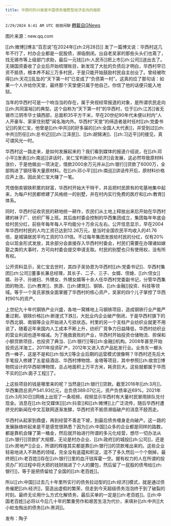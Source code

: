 ```yaml
---
title: 华西村的兴衰是中国债务催肥型经济走向的缩影
---
```

`2/29/2024 6:41 AM UTC 丽丽闲聊` [轉載自GNews](https://gnews.org/articles/2351939)

图片来源：new.qq.com

[[zh:微博]]博主“百忍说”在2024年[[zh:2月28日]] 发了一篇博文说：华西村这几年不行了，村办企业都是一屁股债，濒临倒闭。出自老吴家的那些头头们也蔫了，找无锡市等上级部门求助，最后一元钱[[zh:人民币]]把上市[[zh:公司]]送出去了。无锡国资委收了企业后开始梳理账目，新发现了大批的负债后才明白，华西村早已资不抵债，根本养不起三万多村民，于是只能开始鼓励村民自主创业了。曾经被吹得[[zh:天花]]乱坠的“天下第一村”已变成了“负债第一村”。这真的应了那句话：如果一个人许给你天堂，最终那个天堂便只属于他自己，你信了他的话便只能入地狱。

当年的华西村可是一个响当当的存在，属于央视经常报道的对象，是所谓农民走向[[zh:共同富裕]]的典型。这个自称为“天下第一村”的华西村，位于[[zh:江苏]]省无锡市江阴市华士镇西部，总面积35平方干米，早在20世纪90年代未便以村内“人人开豪车、家家住别墅”闻名海内外。华西村“天堂”的缔造者是时任村[[zh:党委书记]]的吴仁宝，他曾是[[zh:中共]]的好多届的[[zh:全国人大代表]]，并受到过[[zh:中共]]历任[[zh:总书记]][[zh:江泽民]]、[[zh:胡锦涛]]、[[zh:习近平]]的接见，真可谓风光一时。

华西村这一路走来，是如何发展起来的？我们看到媒体的报道介绍说，在[[zh:邓小平]]发表[[zh:南巡]]讲话时，吴仁宝判断[[zh:经济]]会发展，这必然导致原材料涨价，于是他做出一项决定，借款2000余万元并从[[zh:银行]]贷款了6000万，全部购进了钢坯等大量原材料。在[[zh:邓小平]][[zh:南巡]]讲话传开后，原材料价格应声上涨。因此吴仁宝大赚了一笔。

凭借倒卖钢铁积累的财富，华西村开始大干特干，并且把村民原有的宅基地集中起来，为每户村民都修建了风格统一的别墅，并在村内实行免费的医疗和[[zh:教育]]体系。

同时，华西村征收农民的耕地统一耕作，农民们从土地上释放出来后开始在华西村建的袜子厂、纺织厂等上班。其后由村委会控制的华西集团成立，集团每年年底会给村民分红，前些年每年每人平均能分十万余元左右。公开信息显示，早在2004年华西村村民的人均工资已达到12.26万元，是当时全国农民平均收入的41.76倍，是城镇居民平均工资的13.01倍。不过每年集团发放给村民的分红，仅有20%会以现金形式发放，其余部分会直接存入华西村村委会，村民们需要在办理诸如嫁娶之类的大事时，方可向村委会提交申请支取。村民的别墅也只有使用权，没有所有权。

公开资料显示，吴仁宝去世时，其四子吴协恩为华西村[[zh:党委书记]]、华西村集团[[zh:公司]]董事长兼总经理，其长子、二子、三子、女婿、侄媳、[[zh:侄女]]婿、孙子、孙媳妇、外甥女、外甥女婿等十余人任华西村党委副书记，分管华西集团的物流、[[zh:教育]]、旅游、[[zh:建筑]]、钢铁、[[zh:金融]]投资、科技等领域。等于一个吴氏家族全面掌握了华西村的核心资产，吴家的四个儿子掌控了华西村90%的资产。

上世纪九十年代钢铁产业兴盛，各地一窝蜂地上马钢铁项目，造成钢铁行业产能严重过剩，钢铁价格[[zh:断崖式下跌]]，大批业内企业破产倒闭，于是华西村旗下的华西北钢、南钢等企业开始进入亏损状态。村里的另一个支柱产业纺织业就更不用说了，随着近年来国内人工成本不断上升，纺织厂竞争力日益降低，华西村纺织业的营业利润也逐年缩减。为了挽救衰败的产业，华西村开始投资仓储物流、担保和小额贷款项目，也投资了典当、[[zh:银行]]等[[zh:金融]]机构。2008年甚至开始投资远洋海工，2011年投资矿产，2012年又进入农产品批发行业。业务东一榔头西一棒子，这是不是和[[zh:恒大]]等企业后期的运营模式很像啊？华西村还先后大手笔投入修建了五星级酒店、华西村博物馆、金塔等项目，其中参照[[zh:故宫]]博物院设计的华西邨博物馆，总占地面积上万平方米，耗资巨大。这些就都属于华而不实的[[zh:面子工程]]了。

上这些项目的钱是哪里来的呢？当然是[[zh:银行]]贷款。截至2016年[[zh:3月]]，华西集团总资产541.93亿元，总负债389.07亿元，资产负债率近69%。2021年[[zh:3月30日]]网络上出现了一条视频，视频显示华西村有大量村民冒雨排队兑付现金。消息在[[zh:社交媒体]][[zh:抖音]]和[[zh:微博]]上广泛流传，随后华西村遭挤兑的新闻在中文互联网逐渐发酵，华西村资不抵债濒临破产的消息不胫而走。

华西村从起家到鼎盛，再到经营不善走下坡，到最后债务缠身走向破产。这一路的发展脉络听起来是不是感觉很熟悉？因为[[zh:中国]]众多的企业都是同样的路数，都是靠机会赚了第一桶金，然后就开始进行所谓的多元化经营，想尽一切办法从[[zh:银行]]贷款扩大规模，无论是村办企业、[[zh:政府]]的城投[[zh:公司]]，还是[[zh:房地产]]企业，所谓的辉煌其实都是靠[[zh:银行]]的贷款堆出来的。这些企业轻易地进入不熟悉的领域，完全没有底蕴和积淀，混不了多久然后一个个倒掉，最终把[[zh:老百姓]]存在[[zh:银行]]里的血汗钱挥霍一空。握有权力的人在所谓的投资办厂的过程中将大把的钱财揣进了个人的腰包，然后留了一屁股的债甩给[[zh:银行]]，等于是把债留给了全国的[[zh:老百姓]]。

所以[[zh:中国]]过去几十年里所实行的债务拉动型的[[zh:经济]]模式，就是通过债务催肥[[zh:经济]]，营造出虚假的繁荣，但走到今天超级债务泡泡终于到了破裂的时刻。最终无论用什么方式化解债务，最后买单的一定是[[zh:老百姓]]。[[zh:中国老百姓]]必将以今后几十年的繁重劳作和艰苦生活为代价，来填补[[zh:中共]]大小蛀虫掏出的债务[[zh:黑洞]]。

发布：陶子
